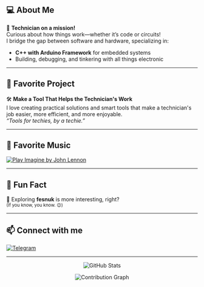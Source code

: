 ## 💻 About Me

🔧 **Technician on a mission!**  
Curious about how things work—whether it’s code or circuits!  
I bridge the gap between software and hardware, specializing in:  
- **C++ with Arduino Framework** for embedded systems  
- Building, debugging, and tinkering with all things electronic

---

## 🌟 Favorite Project

🛠️ **Make a Tool That Helps the Technician's Work**  
I love creating practical solutions and smart tools that make a technician's job easier, more efficient, and more enjoyable.  
<em>“Tools for techies, by a techie.”</em>

---

## 🎵 Favorite Music

[![Play Imagine by John Lennon](https://img.shields.io/badge/Play-%F0%9F%8E%B5%20Imagine%20by%20John%20Lennon-green?style=for-the-badge)](https://www.youtube.com/watch?v=YkgkThdzX-8)

---

## 🌱 Fun Fact

🧭 Exploring **fesnuk** is more interesting, right?  
<sub>(If you know, you know. 😉)</sub>

---

## 📫 Connect with me

<a href="https://t.me/RexNations">
  <img src="https://img.shields.io/badge/Telegram-2CA5E0?style=for-the-badge&logo=telegram&logoColor=white" alt="Telegram">
</a>

---

<p align="center">
  <img src="https://github-readme-stats.vercel.app/api?username=baaaaan1&show_icons=true&theme=github_dark" alt="GitHub Stats">
</p>
<p align="center">
  <img src="https://github-readme-activity-graph.vercel.app/graph?username=baaaaan1&theme=github-compact" alt="Contribution Graph" />
</p>
